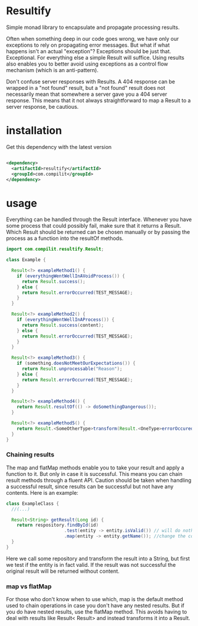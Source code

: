 # Resultify

Simple monad library to encapsulate and propagate processing results.

Often when something deep in our code goes wrong, we have only our exceptions to rely on propagating
error messages. But what if what happens isn't an actual "exception"? Exceptions should be just that. Exceptional. For
everything else a simple Result will suffice. Using results also enables you to better avoid using exceptions as a
control flow mechanism (which is an anti-pattern).

Don't confuse server responses with Results. A 404 response can be wrapped in a "not found" result,
but a "not found" result does not necessarily mean that somewhere a server gave you a 404 server response. This means
that it not always straightforward to map a Result to a server response, be cautious.

# installation

Get this dependency with the latest version

```xml

<dependency>
  <artifactId>resultify</artifactId>
  <groupId>com.compilit</groupId>
</dependency>
```

# usage

Everything can be handled through the Result interface. Whenever you have some process that could
possibly fail, make sure that it returns a Result. Which Result should be returned can be chosen manually or by passing
the process as a function into the resultOf methods.

```java
import com.compilit.resultify.Result;

class Example {

  Result<?> exampleMethod1() {
    if (everythingWentWellInAVoidProcess()) {
      return Result.success();
    } else {
      return Result.errorOccurred(TEST_MESSAGE);
    }
  }

  Result<?> exampleMethod2() {
    if (everythingWentWellInAProcess()) {
      return Result.success(content);
    } else {
      return Result.errorOccurred(TEST_MESSAGE);
    }
  }

  Result<?> exampleMethod3() {
    if (something.doesNotMeetOurExpectations()) {
      return Result.unprocessable("Reason");
    } else {
      return Result.errorOccurred(TEST_MESSAGE);
    }
  }

  Result<?> exampleMethod4() {
    return Result.resultOf(() -> doSomethingDangerous());
  }

  Result<?> exampleMethod5() {
    return Result.<SomeOtherType>transform(Result.<OneType>errorOccured()); // Returns the error result, with the matching return type.
  }
}

```

### Chaining results

The map and flatMap methods enable you to take your result and apply a function to it. But only in case
it is successful. This means you can chain result methods through a fluent API. Caution should be taken when handling a
successful result, since results can be successful but not have any contents. Here is an example:

```java
class ExampleClass {
  //(...)

  Result<String> getResult(Long id) {
    return respository.findById(id)
                      .test(entity -> entity.isValid()) // will do nothing if the result is already unsuccessful, will do nothing if the predicate returns true, otherwise mutate the result into Unprocessable
                      .map(entity -> entity.getName()); //change the contents of the result if the result is successful. This in term will yield another result.
  }
}
```

Here we call some repository and transform the result into a String, but first we test if the entity is in fact valid.
If the result was not successful the original result will be returned without content.

### map vs flatMap

For those who don't know when to use which, map is the default method used to chain operations in case you don't have any nested
results. But if you do have nested results, use the flatMap method. This avoids having to deal with results like Result<
Result<String>> and instead transforms it into a Result<String>.
